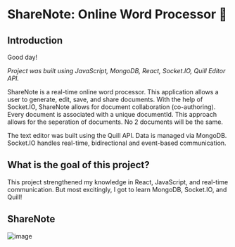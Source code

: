 # ShareNote: Online Word Processor 📄
## Introduction
Good day! 

*Project was built using JavaScript, MongoDB, React, Socket.IO, Quill Editor API.*

ShareNote is a real-time online word processor. This application allows a user to generate, edit, save, and share documents. With the help of Socket.IO, ShareNote allows for document collaboration (co-authoring). Every document is associated with a unique documentId. This approach allows for the seperation of documents. No 2 documents will be the same.  

The text editor was built using the Quill API. Data is managed via MongoDB. Socket.IO handles real-time, bidirectional and event-based communication.

## What is the goal of this project?
This project strengthened my knowledge in React, JavaScript, and real-time communication. But most excitingly, I got to learn MongoDB, Socket.IO, and Quill! 

## ShareNote
![image](https://user-images.githubusercontent.com/69721558/124367055-1dafee80-dc22-11eb-81d0-c6c3c940529a.jpeg)


